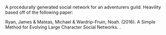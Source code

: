 A procedurally generated social network for an adventurers guild. Heavility based off of the following paper:

Ryan, James & Mateas, Michael & Wardrip-Fruin, Noah. (2016). A Simple Method for Evolving Large Character Social Networks. . 
